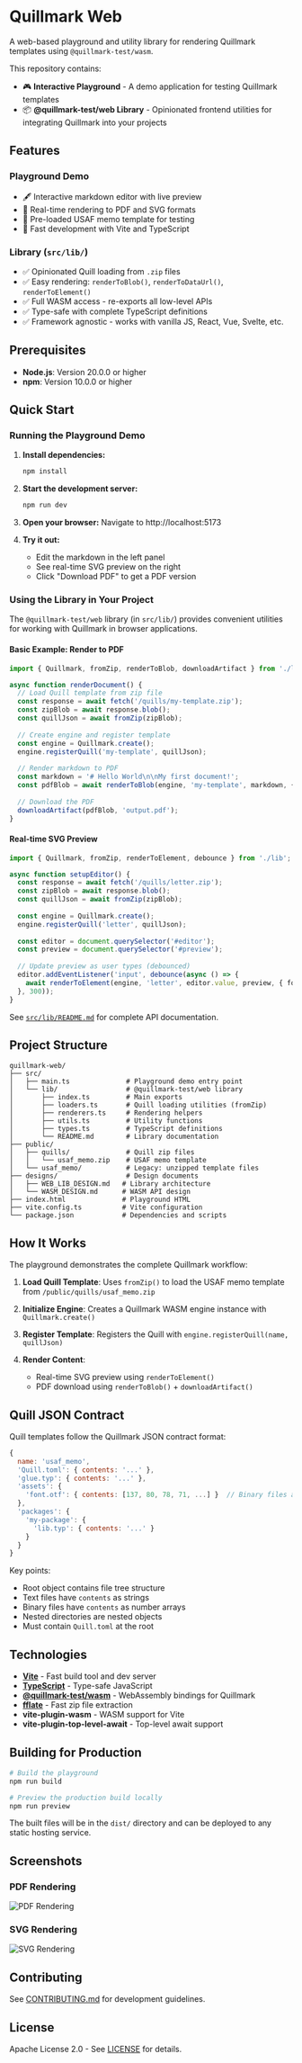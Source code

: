 # Quillmark Web

A web-based playground and utility library for rendering Quillmark templates using `@quillmark-test/wasm`.

This repository contains:
- 🎮 **Interactive Playground** - A demo application for testing Quillmark templates
- 📦 **@quillmark-test/web Library** - Opinionated frontend utilities for integrating Quillmark into your projects

## Features

### Playground Demo
- 🖋️ Interactive markdown editor with live preview
- 📄 Real-time rendering to PDF and SVG formats
- 🎯 Pre-loaded USAF memo template for testing
- 🚀 Fast development with Vite and TypeScript

### Library (`src/lib/`)
- ✅ Opinionated Quill loading from `.zip` files
- ✅ Easy rendering: `renderToBlob()`, `renderToDataUrl()`, `renderToElement()`
- ✅ Full WASM access - re-exports all low-level APIs
- ✅ Type-safe with complete TypeScript definitions
- ✅ Framework agnostic - works with vanilla JS, React, Vue, Svelte, etc.

## Prerequisites

- **Node.js**: Version 20.0.0 or higher
- **npm**: Version 10.0.0 or higher

## Quick Start

### Running the Playground Demo

1. **Install dependencies:**
   ```bash
   npm install
   ```

2. **Start the development server:**
   ```bash
   npm run dev
   ```

3. **Open your browser:**
   Navigate to http://localhost:5173

4. **Try it out:**
   - Edit the markdown in the left panel
   - See real-time SVG preview on the right
   - Click "Download PDF" to get a PDF version

### Using the Library in Your Project

The `@quillmark-test/web` library (in `src/lib/`) provides convenient utilities for working with Quillmark in browser applications.

#### Basic Example: Render to PDF

```typescript
import { Quillmark, fromZip, renderToBlob, downloadArtifact } from './lib';

async function renderDocument() {
  // Load Quill template from zip file
  const response = await fetch('/quills/my-template.zip');
  const zipBlob = await response.blob();
  const quillJson = await fromZip(zipBlob);
  
  // Create engine and register template
  const engine = Quillmark.create();
  engine.registerQuill('my-template', quillJson);
  
  // Render markdown to PDF
  const markdown = '# Hello World\n\nMy first document!';
  const pdfBlob = await renderToBlob(engine, 'my-template', markdown, { format: 'pdf' });
  
  // Download the PDF
  downloadArtifact(pdfBlob, 'output.pdf');
}
```

#### Real-time SVG Preview

```typescript
import { Quillmark, fromZip, renderToElement, debounce } from './lib';

async function setupEditor() {
  const response = await fetch('/quills/letter.zip');
  const zipBlob = await response.blob();
  const quillJson = await fromZip(zipBlob);
  
  const engine = Quillmark.create();
  engine.registerQuill('letter', quillJson);
  
  const editor = document.querySelector('#editor');
  const preview = document.querySelector('#preview');
  
  // Update preview as user types (debounced)
  editor.addEventListener('input', debounce(async () => {
    await renderToElement(engine, 'letter', editor.value, preview, { format: 'svg' });
  }, 300));
}
```

See [`src/lib/README.md`](src/lib/README.md) for complete API documentation.

## Project Structure

```
quillmark-web/
├── src/
│   ├── main.ts              # Playground demo entry point
│   └── lib/                 # @quillmark-test/web library
│       ├── index.ts         # Main exports
│       ├── loaders.ts       # Quill loading utilities (fromZip)
│       ├── renderers.ts     # Rendering helpers
│       ├── utils.ts         # Utility functions
│       ├── types.ts         # TypeScript definitions
│       └── README.md        # Library documentation
├── public/
│   ├── quills/              # Quill zip files
│   │   └── usaf_memo.zip    # USAF memo template
│   └── usaf_memo/           # Legacy: unzipped template files
├── designs/                 # Design documents
│   ├── WEB_LIB_DESIGN.md   # Library architecture
│   └── WASM_DESIGN.md      # WASM API design
├── index.html              # Playground HTML
├── vite.config.ts          # Vite configuration
└── package.json            # Dependencies and scripts
```

## How It Works

The playground demonstrates the complete Quillmark workflow:

1. **Load Quill Template**: Uses `fromZip()` to load the USAF memo template from `/public/quills/usaf_memo.zip`

2. **Initialize Engine**: Creates a Quillmark WASM engine instance with `Quillmark.create()`

3. **Register Template**: Registers the Quill with `engine.registerQuill(name, quillJson)`

4. **Render Content**: 
   - Real-time SVG preview using `renderToElement()`
   - PDF download using `renderToBlob()` + `downloadArtifact()`

## Quill JSON Contract

Quill templates follow the Quillmark JSON contract format:

```javascript
{
  name: 'usaf_memo',
  'Quill.toml': { contents: '...' },
  'glue.typ': { contents: '...' },
  'assets': {
    'font.otf': { contents: [137, 80, 78, 71, ...] }  // Binary files as number arrays
  },
  'packages': {
    'my-package': {
      'lib.typ': { contents: '...' }
    }
  }
}
```

Key points:
- Root object contains file tree structure
- Text files have `contents` as strings
- Binary files have `contents` as number arrays
- Nested directories are nested objects
- Must contain `Quill.toml` at the root

## Technologies

- **[Vite](https://vitejs.dev/)** - Fast build tool and dev server
- **[TypeScript](https://www.typescriptlang.org/)** - Type-safe JavaScript
- **[@quillmark-test/wasm](https://github.com/quillmark)** - WebAssembly bindings for Quillmark
- **[fflate](https://github.com/101arrowz/fflate)** - Fast zip file extraction
- **vite-plugin-wasm** - WASM support for Vite
- **vite-plugin-top-level-await** - Top-level await support

## Building for Production

```bash
# Build the playground
npm run build

# Preview the production build locally
npm run preview
```

The built files will be in the `dist/` directory and can be deployed to any static hosting service.

## Screenshots

### PDF Rendering
![PDF Rendering](https://github.com/user-attachments/assets/50981065-18bc-4f36-b5ae-4522e3e04643)

### SVG Rendering
![SVG Rendering](https://github.com/user-attachments/assets/c7648623-0056-457d-b52e-ca12c89ed571)

## Contributing

See [CONTRIBUTING.md](CONTRIBUTING.md) for development guidelines.

## License

Apache License 2.0 - See [LICENSE](LICENSE) for details.
